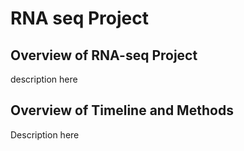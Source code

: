 # RNA seq Project
## Overview of RNA-seq Project

description here

## Overview of Timeline and Methods

Description here
